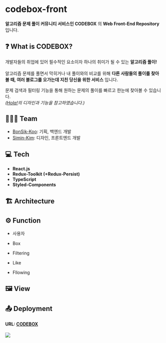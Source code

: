 # codebox-front
__알고리즘 문제 풀이 커뮤니티 서비스인 CODEBOX__ 의 __Web Front-End Repository__ 입니다.


## ❓ What is CODEBOX?
개발자들의 취업에 있어 필수적인 요소이자 하나의 취미가 될 수 있는 __알고리즘 풀이!__ <br><br>
알고리즘 문제를 풀면서 막히거나 내 풀이와의 비교를 위해 __다른 사람들의 풀이를 찾아볼 때, 여러 블로그를 오가는데 지친 당신을 위한 서비스__ 입니다.

문제 검색과 필터링 기능을 통해 원하는 문제의 풀이를 빠르고 한눈에 찾아볼 수 있습니다. <br>
_([Hola!](https://holaworld.io/)의 디자인과 기능을 참고하였습니다.)_

## 👨‍👦‍👦 Team
- [BonSik-Koo](https://github.com/BonSik-Koo): 기획, 백엔드 개발
- [Simin-Kim](https://github.com/Simin-Kim): 디자인, 프론트엔드 개발

## 💻 Tech
- __React.js__
- __Redux-Toolkit (+Redux-Persist)__
- __TypeScript__
- __Styled-Components__

## 🏗 Architecture


## ⚙ Function
- 사용자

- Box

- Filtering

- Like

- Fllowing

## 🖼 View


## 📤 Deployment
#### URL: [CODEBOX](http://codeboxs3.s3-website.ap-northeast-2.amazonaws.com/)
<img src="https://user-images.githubusercontent.com/60087529/233346654-ab784010-db1f-496f-9d0d-0a96f2fa5bbc.png" style="display: block;">
